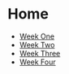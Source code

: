 # Home

- [Week One](Week_One.html)
- [Week Two](Week_Two.html)
- [Week Three](Week_Three.html)
- [Week Four](Week_Four.html)
